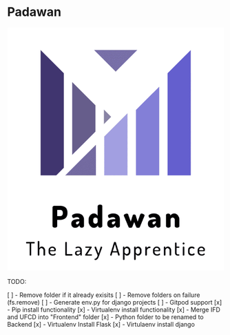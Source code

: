 # Padawan

![Padwan](assets/logo.png)

TODO:

[ ] - Remove folder if it already exisits
[ ] - Remove folders on failure (fs.remove)
[ ] - Generate env.py for django projects
[ ] - Gitpod support
[x] - Pip install functionality
[x] - Virtualenv install functionality
[x] - Merge IFD and UFCD into "Frontend" folder
[x] - Python folder to be renamed to Backend
[x] - Virtualenv Install Flask
[x] - Virtulaenv install django
